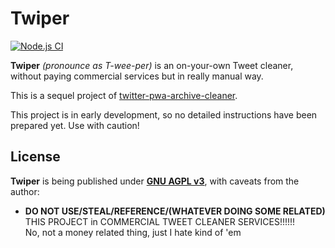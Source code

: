 Twiper
======
[![Node.js CI](https://github.com/somnisomni/Twiper/actions/workflows/node.yml/badge.svg?branch=main)](https://github.com/somnisomni/Twiper/actions/workflows/node.yml)

 **Twiper** *(pronounce as T-wee-per)* is an on-your-own Tweet cleaner, without paying commercial services but in really manual way.

 This is a sequel project of [twitter-pwa-archive-cleaner](https://github.com/SDSkyKlouD/twitter-pwa-archive-cleaner).

 This project is in early development, so no detailed instructions have been prepared yet. Use with caution!

License
-------
 **Twiper** is being published under [**GNU AGPL v3**](LICENSE.md), with caveats from the author:
   - **DO NOT USE/STEAL/REFERENCE/(WHATEVER DOING SOME RELATED)** THIS PROJECT in COMMERCIAL TWEET CLEANER SERVICES!!!!!!  
     No, not a money related thing, just I hate kind of 'em
